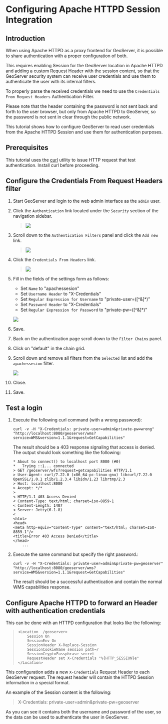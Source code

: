 # Configuring Apache HTTPD Session Integration

## Introduction

When using Apache HTTPD as a proxy frontend for GeoServer, it is possible to share authentication with a proper configuration of both.

This requires enabling Session for the GeoServer location in Apache HTTPD and adding a custom Request Header with the session content, so that the GeoServer security system can receive user credentials and use them to authenticate the user with its internal filters.

To properly parse the received credentials we need to use the ``Credentials From Request Headers`` Authentication Filter.

Please note that the header containing the password is not sent back and forth to the user browser, but only from Apache HTTPD to GeoServer, so the password is not sent in clear through the public network.

This tutorial shows how to configure GeoServer to read user credentials from the Apache HTTPD Session and use them for authentication purposes.

## Prerequisites

This tutorial uses the [curl](http://curl.haxx.se/) utility to issue HTTP request that test authentication. Install curl before proceeding.

## Configure the Credentials From Request Headers filter

1.  Start GeoServer and login to the web admin interface as the `admin` user.

2.  Click the `Authentication` link located under the `Security` section of the navigation sidebar.

    > ![](images/digest1.jpg)

3.  Scroll down to the `Authentication Filters` panel and click the `Add new` link.

    > ![](images/digest2.jpg)

4.  Click the `Credentials From Headers` link.

    > ![](images/digest3.jpg)

5.  Fill in the fields of the settings form as follows:

    -   Set `Name` to "apachessesion"
    -   Set `Username Header` to "X-Credentials"
    -   Set `Regular Expression for Username` to "private-user=([\^&]*)"
    -   Set `Password Header` to "X-Credentials"
    -   Set `Regular Expression for Password` to "private-pw=([\^&]*)"

    ![](images/digest4.jpg)

6.  Save.

7.  Back on the authentication page scroll down to the `Filter Chains` panel.

8.  Click on "default" in the chain grid.

9.  Scroll down and remove all filters from the `Selected` list and add the `apachessesion` filter.

    ![](images/digest5.jpg)

10. Close.

11. Save.

## Test a login

1.  Execute the following curl command (with a wrong password):

        curl -v -H "X-Credentials: private-user=admin&private-pw=wrong" "http://localhost:8080/geoserver/wms?service=WMS&version=1.1.1&request=GetCapabilities"

    The result should be a 403 response signaling that access is denied. The output should look something like the following:

        * About to connect() to localhost port 8080 (#0)
        *   Trying ::1... connected
        > GET /geoserver/wfs?request=getcapabilities HTTP/1.1
        > User-Agent: curl/7.22.0 (x86_64-pc-linux-gnu) libcurl/7.22.0 OpenSSL/1.0.1 zlib/1.2.3.4 libidn/1.23 librtmp/2.3
        > Host: localhost:8080
        > Accept: */*
        > 
        < HTTP/1.1 403 Access Denied
        < Content-Type: text/html; charset=iso-8859-1
        < Content-Length: 1407
        < Server: Jetty(6.1.8)
        < 
        <html>
        <head>
        <meta http-equiv="Content-Type" content="text/html; charset=ISO-8859-1"/>
        <title>Error 403 Access Denied</title>
        </head>
            ...

2.  Execute the same command but specify the right password.:

        curl -v -H "X-Credentials: private-user=admin&private-pw=geoserver" "http://localhost:8080/geoserver/wms?service=WMS&version=1.1.1&request=GetCapabilities"

    The result should be a successful authentication and contain the normal WMS capabilities response.

## Configure Apache HTTPD to forward an Header with authentication credentials

This can be done with an HTTPD configuration that looks like the following:

> ``` apacheconf
> <Location  /geoserver>
>     Session On
>     SessionEnv On
>     SessionHeader X-Replace-Session
>     SessionCookieName session path=/
>     SessionCryptoPassphrase secret
>     RequestHeader set X-Credentials "%{HTTP_SESSION}e"
> </Location>
> ```

This configuration adds a new ``X-Credentials`` Request Header to each GeoServer request. The request header will contain the HTTPD Session information in a special format.

An example of the Session content is the following:

> X-Credentials: private-user=admin&private-pw=geoserver

As you can see it contains both the username and password of the user, so the data can be used to authenticate the user in GeoServer.
